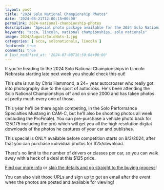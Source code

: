 ```yaml
---
layout: post
title: "2024 Solo National Championship Photos"
date: '2024-08-21T12:00:15+00:00'
permalink: 2024-national-championship-photos
description: "Special photo package available for the 2024 Solo National Championships"
keywords: "scca, lincoln, national championships, solo nationals"
image: 2024/August/SoloNats-1.jpg
categories: [ scca, solonationals, lincoln ]
featured: true
comments: true
# last_modified_at: '2024-07-08T16:50:08+00:00'
---
```

If you're heading to the 2024 Solo National Championships in Lincoln Nebraska starting late next week you should check this out! 

This site is run by Chris Hammond, a 24+ year autocrosser who really got into photography due to the sport of autocross. He's been attending the Solo National Championships off and on since 2000 and has taken photos at pretty much every one of those.

This year he'll be there again competing, in the Solo Performance Specialties Mustang in CAM-C, but he'll also be shooting photos all week (including the ProFinale). You can pre-purchase a vehicle photo back for $125 ($175 including the pro) which will get you all the high resolution digital downloads of the photos he captures of your car and publishes. 

This special is ONLY available before competition starts on 9/3/2024, after that you can purchase individual photos for $25/download. 

There's no limit to the number of drivers or classes per car, so you can walk away with a heck of a deal at this $125 price. 

[Find our more info](https://rainbowmarks.com/Events/2024/08/SoloNationals) or [skip the details and go straight to the buying process](https://rainbowmarks.square.site/product/2024-solo-nationals/4)!

You can also visit those URLs and sign up to get an email after the event when the photos are posted and available for viewing!
